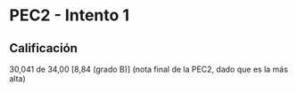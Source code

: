 # PEC2 - Intento 1

## Calificación

30,041 de 34,00 [8,84 (grado B)] (nota final de la PEC2, dado que es la más alta)